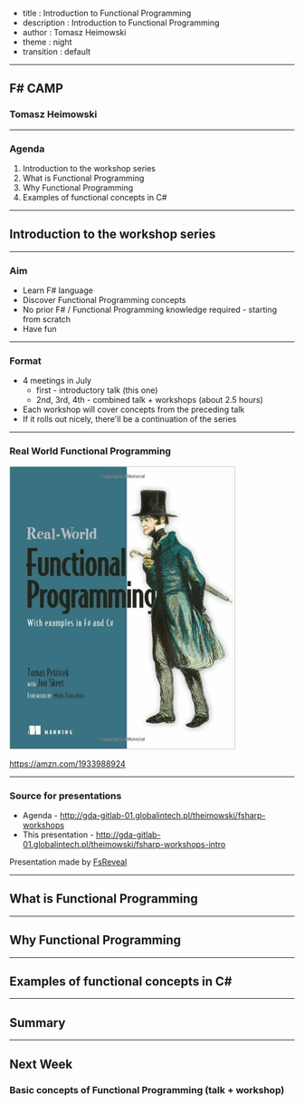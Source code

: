 - title : Introduction to Functional Programming
- description : Introduction to Functional Programming
- author : Tomasz Heimowski
- theme : night
- transition : default

***

## F# CAMP

### Tomasz Heimowski

---

### Agenda

1. Introduction to the workshop series
2. What is Functional Programming
3. Why Functional Programming
4. Examples of functional concepts in C#

***

## Introduction to the workshop series

---

### Aim

* Learn F# language
* Discover Functional Programming concepts
* No prior F# / Functional Programming knowledge required - starting from scratch
* Have fun

---

### Format

* 4 meetings in July
    * first - introductory talk (this one)
    * 2nd, 3rd, 4th - combined talk + workshops (about 2.5 hours)
* Each workshop will cover concepts from the preceding talk
* If it rolls out nicely, there'll be a continuation of the series

---

### Real World Functional Programming

![real-world-functional-programming-cover](images/real-world-functional-programming-cover.jpg)

https://amzn.com/1933988924

---

### Source for presentations 

* Agenda - http://gda-gitlab-01.globalintech.pl/theimowski/fsharp-workshops
* This presentation - http://gda-gitlab-01.globalintech.pl/theimowski/fsharp-workshops-intro

Presentation made by [FsReveal](http://fsprojects.github.io/FsReveal) 

***

## What is Functional Programming

***

## Why Functional Programming

***

## Examples of functional concepts in C#

***

## Summary

***

## Next Week

### Basic concepts of Functional Programming (talk + workshop)
